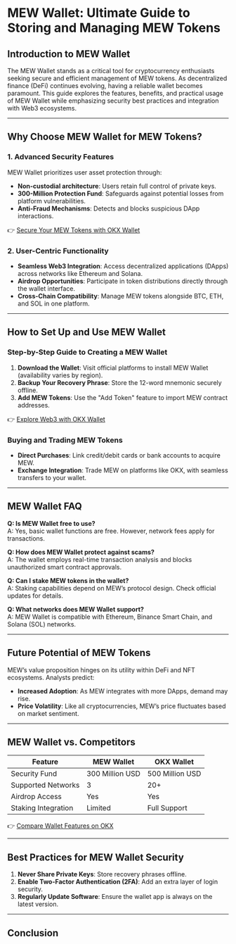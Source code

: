 # MEW Wallet: Ultimate Guide to Storing and Managing MEW Tokens

## Introduction to MEW Wallet  
The MEW Wallet stands as a critical tool for cryptocurrency enthusiasts seeking secure and efficient management of MEW tokens. As decentralized finance (DeFi) continues evolving, having a reliable wallet becomes paramount. This guide explores the features, benefits, and practical usage of MEW Wallet while emphasizing security best practices and integration with Web3 ecosystems.  

---

## Why Choose MEW Wallet for MEW Tokens?  

### 1. **Advanced Security Features**  
MEW Wallet prioritizes user asset protection through:  
- **Non-custodial architecture**: Users retain full control of private keys.  
- **300-Million Protection Fund**: Safeguards against potential losses from platform vulnerabilities.  
- **Anti-Fraud Mechanisms**: Detects and blocks suspicious DApp interactions.  

👉 [Secure Your MEW Tokens with OKX Wallet](https://bit.ly/okx-bonus)  

### 2. **User-Centric Functionality**  
- **Seamless Web3 Integration**: Access decentralized applications (DApps) across networks like Ethereum and Solana.  
- **Airdrop Opportunities**: Participate in token distributions directly through the wallet interface.  
- **Cross-Chain Compatibility**: Manage MEW tokens alongside BTC, ETH, and SOL in one platform.  

---

## How to Set Up and Use MEW Wallet  

### Step-by-Step Guide to Creating a MEW Wallet  
1. **Download the Wallet**: Visit official platforms to install MEW Wallet (availability varies by region).  
2. **Backup Your Recovery Phrase**: Store the 12-word mnemonic securely offline.  
3. **Add MEW Tokens**: Use the "Add Token" feature to import MEW contract addresses.  

👉 [Explore Web3 with OKX Wallet](https://bit.ly/okx-bonus)  

### Buying and Trading MEW Tokens  
- **Direct Purchases**: Link credit/debit cards or bank accounts to acquire MEW.  
- **Exchange Integration**: Trade MEW on platforms like OKX, with seamless transfers to your wallet.  

---

## MEW Wallet FAQ  

**Q: Is MEW Wallet free to use?**  
A: Yes, basic wallet functions are free. However, network fees apply for transactions.  

**Q: How does MEW Wallet protect against scams?**  
A: The wallet employs real-time transaction analysis and blocks unauthorized smart contract approvals.  

**Q: Can I stake MEW tokens in the wallet?**  
A: Staking capabilities depend on MEW’s protocol design. Check official updates for details.  

**Q: What networks does MEW Wallet support?**  
A: MEW Wallet is compatible with Ethereum, Binance Smart Chain, and Solana (SOL) networks.  

---

## Future Potential of MEW Tokens  
MEW’s value proposition hinges on its utility within DeFi and NFT ecosystems. Analysts predict:  
- **Increased Adoption**: As MEW integrates with more DApps, demand may rise.  
- **Price Volatility**: Like all cryptocurrencies, MEW’s price fluctuates based on market sentiment.  

---

## MEW Wallet vs. Competitors  
| Feature              | MEW Wallet          | OKX Wallet         |  
|----------------------|---------------------|--------------------|  
| Security Fund        | 300 Million USD     | 500 Million USD    |  
| Supported Networks   | 3                   | 20+                |  
| Airdrop Access       | Yes                 | Yes                |  
| Staking Integration  | Limited             | Full Support       |  

👉 [Compare Wallet Features on OKX](https://bit.ly/okx-bonus)  

---

## Best Practices for MEW Wallet Security  
1. **Never Share Private Keys**: Store recovery phrases offline.  
2. **Enable Two-Factor Authentication (2FA)**: Add an extra layer of login security.  
3. **Regularly Update Software**: Ensure the wallet app is always on the latest version.  

---

## Conclusion  